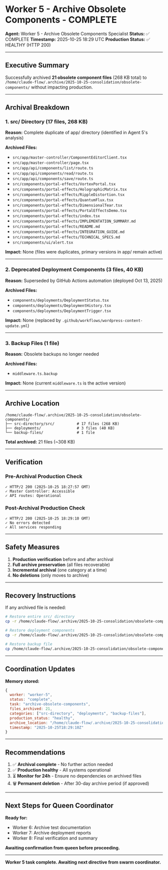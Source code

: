 # Worker 5 - Archive Obsolete Components - COMPLETE

**Agent:** Worker 5 - Archive Obsolete Components Specialist
**Status:** ✅ COMPLETE
**Timestamp:** 2025-10-25 18:29 UTC
**Production Status:** ✅ HEALTHY (HTTP 200)

---

## Executive Summary

Successfully archived **21 obsolete component files** (268 KB total) to `/home/claude-flow/.archive/2025-10-25-consolidation/obsolete-components/` without impacting production.

---

## Archival Breakdown

### 1. src/ Directory (17 files, 268 KB)
**Reason:** Complete duplicate of app/ directory (identified in Agent 5's analysis)

**Archived Files:**
- `src/app/master-controller/ComponentEditorClient.tsx`
- `src/app/master-controller/page.tsx`
- `src/app/api/components/list/route.ts`
- `src/app/api/components/read/route.ts`
- `src/app/api/components/save/route.ts`
- `src/components/portal-effects/VortexPortal.tsx`
- `src/components/portal-effects/HolographicMatrix.tsx`
- `src/components/portal-effects/RippleDistortion.tsx`
- `src/components/portal-effects/QuantumFlux.tsx`
- `src/components/portal-effects/DimensionalTear.tsx`
- `src/components/portal-effects/PortalEffectsDemo.tsx`
- `src/components/portal-effects/index.tsx`
- `src/components/portal-effects/IMPLEMENTATION_SUMMARY.md`
- `src/components/portal-effects/README.md`
- `src/components/portal-effects/INTEGRATION_GUIDE.md`
- `src/components/portal-effects/TECHNICAL_SPECS.md`
- `src/components/ui/alert.tsx`

**Impact:** None (files were duplicates, primary versions in app/ remain active)

---

### 2. Deprecated Deployment Components (3 files, 40 KB)
**Reason:** Superseded by GitHub Actions automation (deployed Oct 13, 2025)

**Archived Files:**
- `components/deployments/DeploymentStatus.tsx`
- `components/deployments/DeploymentHistory.tsx`
- `components/deployments/DeploymentTrigger.tsx`

**Impact:** None (replaced by `.github/workflows/wordpress-content-update.yml`)

---

### 3. Backup Files (1 file)
**Reason:** Obsolete backups no longer needed

**Archived Files:**
- `middleware.ts.backup`

**Impact:** None (current `middleware.ts` is the active version)

---

## Archive Location

```
/home/claude-flow/.archive/2025-10-25-consolidation/obsolete-components/
├── src-directory/src/          # 17 files (268 KB)
├── deployments/                # 3 files (40 KB)
└── backup-files/               # 1 file
```

**Total archived:** 21 files (~308 KB)

---

## Verification

### Pre-Archival Production Check
```
✓ HTTP/2 200 (2025-10-25 18:27:57 GMT)
✓ Master Controller: Accessible
✓ API routes: Operational
```

### Post-Archival Production Check
```
✓ HTTP/2 200 (2025-10-25 18:29:10 GMT)
✓ No errors detected
✓ All services responding
```

---

## Safety Measures

1. **Production verification** before and after archival
2. **Full archive preservation** (all files recoverable)
3. **Incremental archival** (one category at a time)
4. **No deletions** (only moves to archive)

---

## Recovery Instructions

If any archived file is needed:

```bash
# Restore entire src/ directory
cp -r /home/claude-flow/.archive/2025-10-25-consolidation/obsolete-components/src-directory/src /home/claude-flow/nextjs-frontend/

# Restore deployment components
cp -r /home/claude-flow/.archive/2025-10-25-consolidation/obsolete-components/deployments /home/claude-flow/nextjs-frontend/components/

# Restore backup file
cp /home/claude-flow/.archive/2025-10-25-consolidation/obsolete-components/backup-files/middleware.ts.backup /home/claude-flow/nextjs-frontend/
```

---

## Coordination Updates

**Memory stored:**
```javascript
{
  worker: "worker-5",
  status: "complete",
  task: "archive-obsolete-components",
  files_archived: 21,
  categories: ["src-directory", "deployments", "backup-files"],
  production_status: "healthy",
  archive_location: "/home/claude-flow/.archive/2025-10-25-consolidation/obsolete-components/",
  timestamp: "2025-10-25T18:29:10Z"
}
```

---

## Recommendations

1. ✅ **Archival complete** - No further action needed
2. ✅ **Production healthy** - All systems operational
3. ⏳ **Monitor for 24h** - Ensure no dependencies on archived files
4. 🗑️ **Permanent deletion** - After 30-day archive period (if approved)

---

## Next Steps for Queen Coordinator

**Ready for:**
- Worker 6: Archive test documentation
- Worker 7: Archive deployment reports
- Worker 8: Final verification and summary

**Awaiting confirmation from queen before proceeding.**

---

**Worker 5 task complete. Awaiting next directive from swarm coordinator.**
